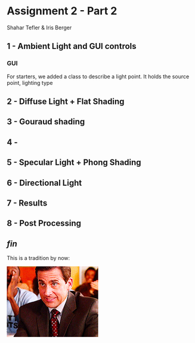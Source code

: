 # Assignment 2 - Part 2
Shahar Tefler & Iris Berger

## 1 - Ambient Light and GUI controls
### GUI
For starters, we added a class to describe a light point. It holds the source point, lighting type


## 2 - Diffuse Light + Flat Shading


## 3 - Gouraud shading

## 4 - 

## 5 - Specular Light + Phong Shading

## 6 - Directional Light

## 7 - Results


## 8 - Post Processing

## *fin*
This is a tradition by now:

![gif](part1_images/happy_gif.gif)
